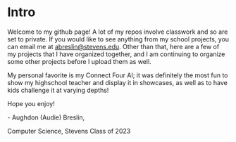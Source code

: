 # Intro

Welcome to my github page! A lot of my repos involve classwork and so are set to private. If you would like to see anything from my school projects, you can email me at abreslin@stevens.edu. Other than that, here are a few of my projects that I have organized together, and I am continuing to organize some other projects before I upload them as well. 

My personal favorite is my Connect Four AI; it was definitely the most fun to show my highschool teacher and display it in showcases, as well as to have kids challenge it at varying depths!

Hope you enjoy!

  \- Aughdon (Audie) Breslin,
  
  Computer Science, Stevens Class of 2023
